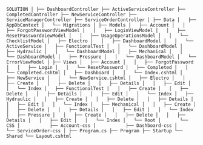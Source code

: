 ` SOLUTION
│
├── DashboardController
├── ActiveServiceController
├── CompletedController
├── NewServiceController
├── ServiceManagerController
├── ServiceOrderController
│
├── Data
│   ├── AppDbContext
│   └── Migrations
│
├── Models
│   ├── Account
│   │   ├── ForgotPasswordViewModel
│   │   ├── LoginViewModel
│   │   ├── ResetPasswordViewModel
│   │   ├── UsageOperationsModel
│   │   └── ChecklistModel
│   ├── Electro
│   │   ├── DashboardModel
│   │   └── ActiveService
│   ├── FunctionalTest
│   │   └── DashboardModel
│   ├── Hydraulic
│   │   └── DashboardModel
│   ├── Mechanical
│   │   └── DashboardModel
│   ├── Pressure
│   │   └── DashboardModel
│   └── ErrorViewModel
│
├── Views
│   ├── Account
│   │   ├── ForgotPassword
│   │   ├── Login
│   │   └── ResetPassword
│   ├── Completed
│   │   └── Completed.cshtml
│   ├── Dashboard
│   │   └── Index.cshtml
│   ├── NewService
│   │   └── NewService.cshtml
│   ├── Electro
│   │   ├── Create
│   │   ├── Delete
│   │   ├── Details
│   │   ├── Edit
│   │   └── Index
│   ├── FunctionalTest
│   │   ├── Create
│   │   ├── Delete
│   │   ├── Details
│   │   ├── Edit
│   │   └── Index
│   ├── Hydraulic
│   │   ├── Create
│   │   ├── Delete
│   │   ├── Details
│   │   ├── Edit
│   │   └── Index
│   ├── Mechanical
│   │   ├── Create
│   │   ├── Delete
│   │   ├── Details
│   │   ├── Edit
│   │   └── Index
│   ├── Pressure
│   │   ├── Create
│   │   ├── Delete
│   │   ├── Details
│   │   ├── Edit
│   │   └── Index
│   └── Root
│       └── CSS
│           ├── Account-css
│           ├── Dashboard-css
│           └── ServiceOrder-css
│
├── Program.cs
├── Program
├── Startup
└── Shared
    └── Layout.cshtml
 `
